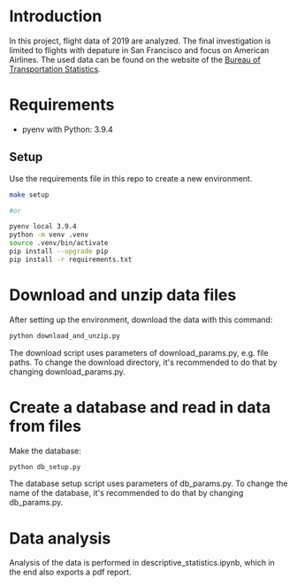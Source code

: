 # Introduction

In this project, flight data of 2019 are analyzed. The final investigation is limited to flights with depature in San Francisco and focus on American Airlines. The used data can be found on the website of the [Bureau of Transportation Statistics](https://www.transtats.bts.gov/DL_SelectFields.asp?gnoyr_VQ=FGJ&QO_fu146_anzr=b0-gvzr).

# Requirements

- pyenv with Python: 3.9.4

## Setup

Use the requirements file in this repo to create a new environment.

```BASH
make setup

#or

pyenv local 3.9.4
python -m venv .venv
source .venv/bin/activate
pip install --upgrade pip
pip install -r requirements.txt
```

# Download and unzip data files

After setting up the environment, download the data with this command:

```Bash
python download_and_unzip.py
```

The download script uses parameters of download_params.py, e.g. file paths. To change the download directory, it's recommended to do that by changing download_params.py.

# Create a database and read in data from files

Make the database:

```Bash
python db_setup.py
```

The database setup script uses parameters of db_params.py. To change the name of the database, it's recommended to do that by changing db_params.py.

# Data analysis

Analysis of the data is performed in descriptive_statistics.ipynb, which in the end also exports a pdf report.
